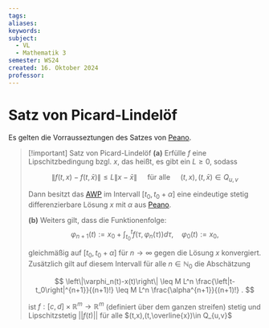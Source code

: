 ```yaml
---
tags: 
aliases: 
keywords: 
subject:
  - VL
  - Mathematik 3
semester: WS24
created: 16. Oktober 2024
professor:
---
```

 

# Satz von Picard-Lindelöf

Es gelten die Vorrausseztungen des Satzes von [Peano](Peano.md).

> [!important] Satz von Picard-Lindelöf
> **(a)** Erfülle $f$ eine Lipschitzbedingung bzgl. $x$, das heißt, es gibt ein $L \geq 0$, sodass
> 
> $$
> \|f(t, x)-f(t, \bar{x})\| \leq L\|x-\bar{x}\| \quad \text { für alle } \quad(t, x),(t, \bar{x}) \in Q_{u, v}
> $$
> 
> Dann besitzt das [AWP]({MOC}%20DGL.md) im Intervall $[t_{0},t_{0}+\alpha]$ eine eindeutige stetig differenzierbare Lösung $x$ mit $\alpha$ aus [Peano](Peano.md).
> 
> **(b)** Weiters gilt, dass die Funktionenfolge:
> $$
> \varphi_{n+1}(t):=x_0+\int_{t_0}^t f\left(\tau, \varphi_n(\tau)\right) d \tau, \quad \varphi_0(t):=x_0,
> $$
> 
> gleichmäßig auf $\left[t_0, t_0+\alpha\right]$ für $n \rightarrow \infty$ gegen die Lösung $x$ konvergiert. Zusätzlich gilt auf diesem Intervall für alle $n \in \mathbb{N}_0$ die Abschätzung
> 
> $$
> \left\|\varphi_n(t)-x(t)\right\| \leq M L^n \frac{\left|t-t_0\right|^{n+1}}{(n+1)!} \leq M L^n \frac{\alpha^{n+1}}{(n+1)!} .
> $$
> 
> 
> ist $f:[c,d] \times \mathbb{R}^m \to \mathbb{R}^m$ (definiert über dem ganzen streifen)  stetig und Lipschitzstetig $\lvert \lvert f(t) \rvert \rvert$ für alle $(t,x),(t,\overline{x})\in Q_{u,v}$
